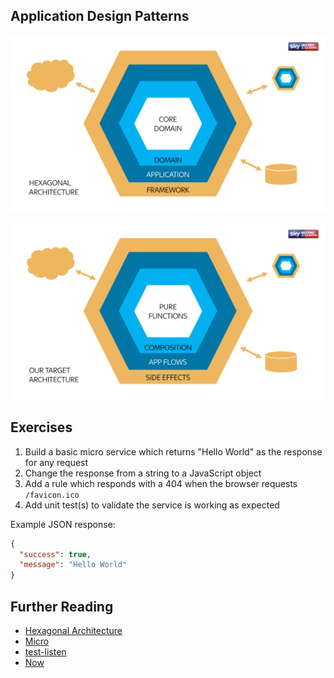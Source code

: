 ## Application Design Patterns

![Hexagonal Architecture](./diagrams/hexagonal-architecture.png)

![Target Architecture](./diagrams/target-architecture.png)

## Exercises

1.  Build a basic micro service which returns "Hello World" as the response for any request
1.  Change the response from a string to a JavaScript object
1.  Add a rule which responds with a 404 when the browser requests `/favicon.ico`
1.  Add unit test(s) to validate the service is working as expected

Example JSON response:

```JSON
{
  "success": true,
  "message": "Hello World"
}
```

## Further Reading

* [Hexagonal Architecture](http://fideloper.com/hexagonal-architecture)
* [Micro](https://npmjs.com/package/micro)
* [test-listen](https://npmjs.com/package/test-listen)
* [Now](https://zeit.co/now)
